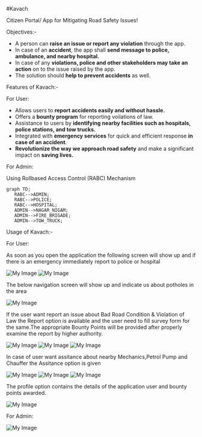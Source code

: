 #Kavach

Citizen Portal/ App for Mitigating Road Safety Issues!

Objectives:-
 - A person can **raise an issue or report any violation** through the app.
 - In case of an **accident**, the app shall **send message to police, ambulance, and nearby hospital.**
 - In case of any **violations, police and other stakeholders may take an action** on to the issue raised by the app.
 - The solution should **help to prevent accidents** as well.

Features of Kavach:-

For User:
 - Allows users to **report accidents easily and without hassle.**
 - Offers a **bounty program** for reporting voilations of law.
 - Assistance to users by **identifying nearby facilities such as hospitals, police stations, and tow trucks.**
 - Integrated with **emergency services** for quick and efficient response **in case of an accident**.
 - **Revolutionize the way we approach road safety** and make a significant impact on **saving lives.**

For Admin:

Using Rollbased Access Control (RABC) Mechanism
 ```mermaid
graph TD;
    RABC-->ADMIN;
    RABC-->POLICE;
    RABC-->HOSPITAL;
    ADMIN-->NAGAR_NIGAM;
    ADMIN-->FIRE_BRIGADE;
    ADMIN-->TOW_TRUCK;
```  

Usage of Kavach:-

For User:

As soon as you open the application the following screen will show up and if there is an emergency immediately report to police or hospital 

 ![My Image](01.jpg) ![My Image](02.jpg)
 
The below navigation screen will show up and indicate us about potholes in the area

 ![My Image](03.jpg)

If the user want report an issue about Bad Road Condition & Violation of Law the Report option is available and the user need to fill survey form for the same.The appropriate Bounty Points will be provided after properly examine the report by higher authority.

 ![My Image](04.jpg) ![My Image](05.jpg) ![My Image](06.jpg)
 
In case of user want assitance about nearby Mechanics,Petrol Pump and Chauffer the Assitance option is given

 ![My Image](07.jpg) ![My Image](08.jpg) ![My Image](09.jpg)
 
The profile option contains the details of the application user and bounty points awarded.

![My Image](10.jpg)
 

 
 


For Admin:

 ![My Image]()
